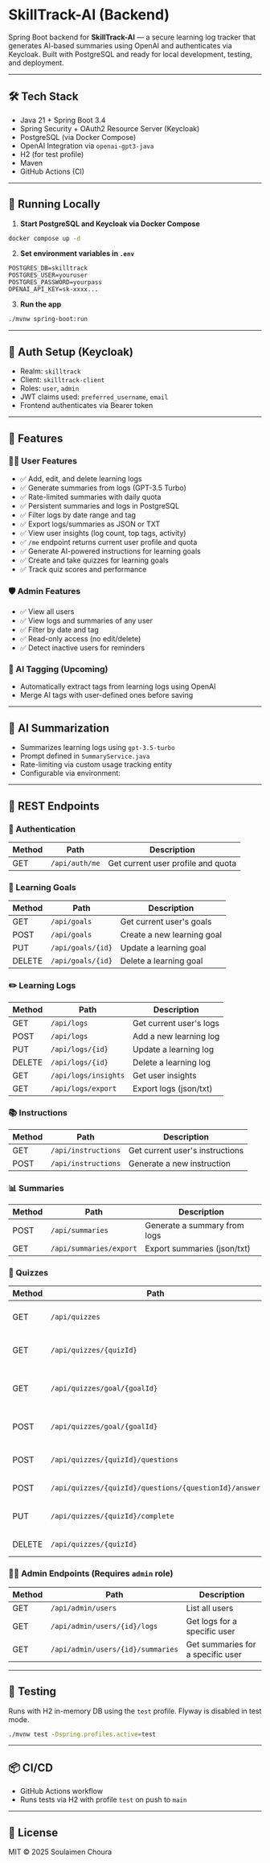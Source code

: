 # SkillTrack-AI (Backend)

Spring Boot backend for **SkillTrack-AI** — a secure learning log tracker that generates AI-based summaries using OpenAI
and authenticates via Keycloak. Built with PostgreSQL and ready for local development, testing, and deployment.

---

## 🛠 Tech Stack

- Java 21 + Spring Boot 3.4
- Spring Security + OAuth2 Resource Server (Keycloak)
- PostgreSQL (via Docker Compose)
- OpenAI Integration via `openai-gpt3-java`
- H2 (for test profile)
- Maven
- GitHub Actions (CI)

---

## 🚀 Running Locally

1. **Start PostgreSQL and Keycloak via Docker Compose**

```bash
docker compose up -d
```

2. **Set environment variables in `.env`**

```env
POSTGRES_DB=skilltrack
POSTGRES_USER=youruser
POSTGRES_PASSWORD=yourpass
OPENAI_API_KEY=sk-xxxx...
```

3. **Run the app**

```bash
./mvnw spring-boot:run
```

---

## 🔐 Auth Setup (Keycloak)

- Realm: `skilltrack`
- Client: `skilltrack-client`
- Roles: `user`, `admin`
- JWT claims used: `preferred_username`, `email`
- Frontend authenticates via Bearer token

---

## 📁 Features

### 🧑‍🎓 User Features

- ✅ Add, edit, and delete learning logs
- ✅ Generate summaries from logs (GPT-3.5 Turbo)
- ✅ Rate-limited summaries with daily quota
- ✅ Persistent summaries and logs in PostgreSQL
- ✅ Filter logs by date range and tag
- ✅ Export logs/summaries as JSON or TXT
- ✅ View user insights (log count, top tags, activity)
- ✅ `/me` endpoint returns current user profile and quota
- ✅ Generate AI-powered instructions for learning goals
- ✅ Create and take quizzes for learning goals
- ✅ Track quiz scores and performance

### 🛡 Admin Features

- ✅ View all users
- ✅ View logs and summaries of any user
- ✅ Filter by date and tag
- ✅ Read-only access (no edit/delete)
- ✅ Detect inactive users for reminders

### 🧠 AI Tagging (Upcoming)

- Automatically extract tags from learning logs using OpenAI
- Merge AI tags with user-defined ones before saving

---

## 🤖 AI Summarization

- Summarizes learning logs using `gpt-3.5-turbo`
- Prompt defined in `SummaryService.java`
- Rate-limiting via custom usage tracking entity
- Configurable via environment:

---

## 🔁 REST Endpoints

### 🔑 Authentication

| Method | Path           | Description                        |
|--------|----------------|------------------------------------|
| GET    | `/api/auth/me` | Get current user profile and quota |

### 🎯 Learning Goals

| Method | Path              | Description                |
|--------|-------------------|----------------------------|
| GET    | `/api/goals`      | Get current user's goals   |
| POST   | `/api/goals`      | Create a new learning goal |
| PUT    | `/api/goals/{id}` | Update a learning goal     |
| DELETE | `/api/goals/{id}` | Delete a learning goal     |

### ✏️ Learning Logs

| Method | Path                 | Description             |
|--------|----------------------|-------------------------|
| GET    | `/api/logs`          | Get current user's logs |
| POST   | `/api/logs`          | Add a new learning log  |
| PUT    | `/api/logs/{id}`     | Update a learning log   |
| DELETE | `/api/logs/{id}`     | Delete a learning log   |
| GET    | `/api/logs/insights` | Get user insights       |
| GET    | `/api/logs/export`   | Export logs (json/txt)  |

### 📚 Instructions

| Method | Path                | Description                     |
|--------|---------------------|---------------------------------|
| GET    | `/api/instructions` | Get current user's instructions |
| POST   | `/api/instructions` | Generate a new instruction      |

### 📊 Summaries

| Method | Path                    | Description                  |
|--------|-------------------------|------------------------------|
| POST   | `/api/summaries`        | Generate a summary from logs |
| GET    | `/api/summaries/export` | Export summaries (json/txt)  |

### 📝 Quizzes

| Method | Path                                                  | Description                     |
|--------|-------------------------------------------------------|---------------------------------|
| GET    | `/api/quizzes`                                        | Get current user's quizzes      |
| GET    | `/api/quizzes/{quizId}`                               | Get a specific quiz             |
| GET    | `/api/quizzes/goal/{goalId}`                          | Get quizzes for a learning goal |
| POST   | `/api/quizzes/goal/{goalId}`                          | Create a new quiz for a goal    |
| POST   | `/api/quizzes/{quizId}/questions`                     | Add a question to a quiz        |
| POST   | `/api/quizzes/{quizId}/questions/{questionId}/answer` | Submit an answer                |
| PUT    | `/api/quizzes/{quizId}/complete`                      | Complete a quiz and get results |
| DELETE | `/api/quizzes/{quizId}`                               | Delete a quiz                   |

### 🧑‍💼 Admin Endpoints (Requires `admin` role)

| Method | Path                              | Description                       |
|--------|-----------------------------------|-----------------------------------|
| GET    | `/api/admin/users`                | List all users                    |
| GET    | `/api/admin/users/{id}/logs`      | Get logs for a specific user      |
| GET    | `/api/admin/users/{id}/summaries` | Get summaries for a specific user |

---

## 🧪 Testing

Runs with H2 in-memory DB using the `test` profile. Flyway is disabled in test mode.

```bash
./mvnw test -Dspring.profiles.active=test
```

---

## 📦 CI/CD

- GitHub Actions workflow
- Runs tests via H2 with profile `test` on push to `main`

---

## 📄 License

MIT © 2025 Soulaimen Choura
